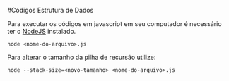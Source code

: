#Códigos Estrutura de Dados

Para executar os códigos em javascript em seu computador é necessário ter o [NodeJS](https://nodejs.org/en/download/) instalado.

```
node <nome-do-arquivo>.js 
```

Para alterar o tamanho da pilha de recursão utilize:

```
node --stack-size=<novo-tamanho> <nome-do-arquivo>.js
```